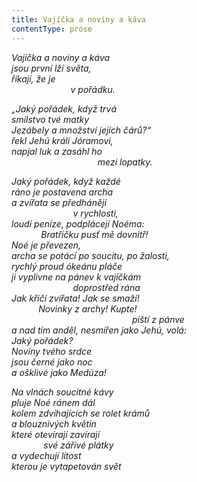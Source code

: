 ```yaml
---
title: Vajíčka a noviny a káva
contentType: prose
---
```


<section>

_Vajíčka a noviny a káva  
jsou první lží světa,  
říkají, že je  
                        v pořádku._

</section>

<section>

_„Jaký pořádek, když trvá  
smilstvo tvé matky  
Jezábely a množství jejích čárů?“  
řekl Jehú králi Jóramovi,  
napjal luk a zasáhl ho  
                                   mezi lopatky._

</section>

<section>

_Jaký pořádek, když každé  
ráno je postavena archa  
a zvířata se předhánějí  
                         v rychlosti,  
loudí peníze, podplácejí Noéma:  
            _Bratříčku pusť mě dovnitř!_  
Noé je převezen,  
archa se potácí po soucitu, po žalosti,  
rychlý proud ókeánu pláče  
ji vyplivne na pánev k vajíčkám  
                         doprostřed rána  
Jak křičí zvířata! Jak se smaží!  
           _Novinky z archy! Kupte!_  
                                                 piští z pánve  
a nad tím anděl, nesmířen jako Jehú, volá:  
_Jaký pořádek?  
Noviny tvého srdce  
jsou černé jako noc  
a ošklivé jako Medúza!__

</section>

<section>

_Na vlnách soucitné kávy  
pluje Noé ránem dál  
kolem zdvihajících se rolet krámů  
a blouznivých květin  
které otevírají zavírají  
             své zářivé plátky  
a vydechují lítost  
kterou je vytapetován svět_

</section>
